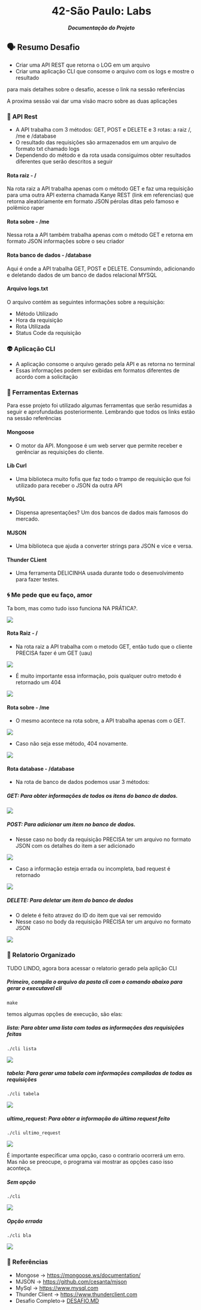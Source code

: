 <h1 align="center">
	42-São Paulo: Labs
</h1>

<p align="center">
	<b><i>Documentação do Projeto</i></b><br>

## 🗣️ Resumo Desafio
- Criar uma API REST que retorna o LOG em um arquivo
- Criar uma aplicação CLI que consome o arquivo com os logs e mostre o resultado

para mais detalhes sobre o desafio, acesse o link na sessão referências

A proxima sessão vai dar uma visão macro sobre as duas aplicações

### 💎 API Rest
- A API trabalha com 3 métodos: GET, POST e DELETE e 3 rotas: a raiz /, /me e /database
- O resultado das requisições são armazenados em um arquivo de formato txt chamado logs
- Dependendo do método e da rota usada consiguimos obter resultados diferentes que serão descritos a seguir

#### Rota raiz - /

Na rota raiz a API trabalha apenas com o método GET e faz uma requisição para uma outra API externa chamada Kanye REST (link em referencias) que retorna aleatóriamente em formato JSON pérolas ditas pelo famoso e polêmico raper

#### Rota sobre - /me

Nessa rota a API também trabalha apenas com o método GET e retorna em formato JSON informações sobre o seu criador

#### Rota banco de dados - /database

Aqui é onde a API trabalha GET, POST e DELETE. Consumindo, adicionando e deletando dados de um banco de dados relacional MYSQL

#### Arquivo logs.txt

O arquivo contém as seguintes informações sobre a requisição:
- Método Utilizado
- Hora da requisição
- Rota Utilizada
- Status Code da requisição

### 👽 Aplicação CLI
- A aplicação consome o arquivo gerado pela API e as retorna no terminal
- Essas informações podem ser exibidas em formatos diferentes de acordo com a solicitação

### 🔨 Ferramentas Externas
Para esse projeto foi utilizado algumas ferramentas que serão resumidas a seguir e aprofundadas posteriormente. Lembrando que todos os links estão na sessão referências

#### Mongoose
- O motor da API. Mongoose é um web server que permite receber e gerênciar as requisições do cliente.
	
#### Lib Curl
- Uma biblioteca muito fofis que faz todo o trampo de requisição que foi utilizado para receber o JSON da outra API
	
#### MySQL
- Dispensa apresentações? Um dos bancos de dados mais famosos do mercado.
	
#### MJSON
- Uma biblioteca que ajuda a converter strings para JSON e vice e versa.

#### Thunder CLient
- Uma ferramenta DELICINHA usada durante todo o desenvolvimento para fazer testes.

### 🌀 Me pede que eu faço, amor
Ta bom, mas como tudo isso funciona NA PRÁTICA?.

![](./img/IBAGENS2.jpeg)

#### Rota Raiz - /

- Na rota raiz a API trabalha com o metodo GET, então tudo que o cliente PRECISA fazer é um GET (uau)
	
![](./img/rota-raiz.png)


- É muito importante essa informação, pois qualquer outro metodo é retornado um 404

![](./img/rota-raiz-error.png)

#### Rota sobre - /me

- O mesmo acontece na rota sobre, a API trabalha apenas com o GET.

![](./img/rota-sobre.png)

- Caso não seja esse método, 404 novamente.

![](./img/rota-sobre-error.png)

#### Rota database - /database

- Na rota de banco de dados podemos usar 3 métodos:

##### GET: Para obter informações de todos os itens do banco de dados.

![](./img/database-get.png)

##### POST: Para adicionar um item no banco de dados.

- Nesse caso no body da requisição PRECISA ter um arquivo no formato JSON com os detalhes do item a ser adicionado

![](./img/database-post.png)
	
- Caso a informação esteja errada ou incompleta, bad request é retornado

![](./img/database-post-error.png)

##### DELETE: Para deletar um item do banco de dados
	
- O delete é feito atravez do ID do item que vai ser removido
- Nesse caso no body da requisição PRECISA ter um arquivo no formato JSON
	
![](./img/database-delete.png)
	
### 💬 Relatorio Organizado

TUDO LINDO, agora bora acessar o relatorio gerado pela aplição CLI

##### Primeiro, compila o arquivo da pasta cli com o comando abaixo para gerar o executavel cli
```
make
```
	
temos algumas opções de execução, são elas:

##### lista: Para obter uma lista com todas as informações das requisições feitas
```
./cli lista
```
![](./img/cli-lista.png)

##### tabela: Para gerar uma tabela com informações compiladas de todas as requisições
```
./cli tabela
```
![](./img/cli-tabela.png)

##### ultimo_request: Para obter a informação do último request feito
```
./cli ultimo_request
```
![](./img/cli-ultimo.png)

É importante especificar uma opção, caso o contrario ocorrerá um erro. Mas não se preocupe, o programa vai mostrar as opções caso isso aconteça.

##### Sem opção
```
./cli 
```

![](./img/cli-sem-opcao.png)

##### Opção errada
```
./cli bla
```
![](./img/cli-opcao-errada.png)

### 💋 Referências

- Mongose -> https://mongoose.ws/documentation/
- MJSON -> https://github.com/cesanta/mjson
- MySql -> https://www.mysql.com
- Thunder Client -> https://www.thunderclient.com
- Desafio Completo-> [DESAFIO.MD](DESAFIO.md)
	
